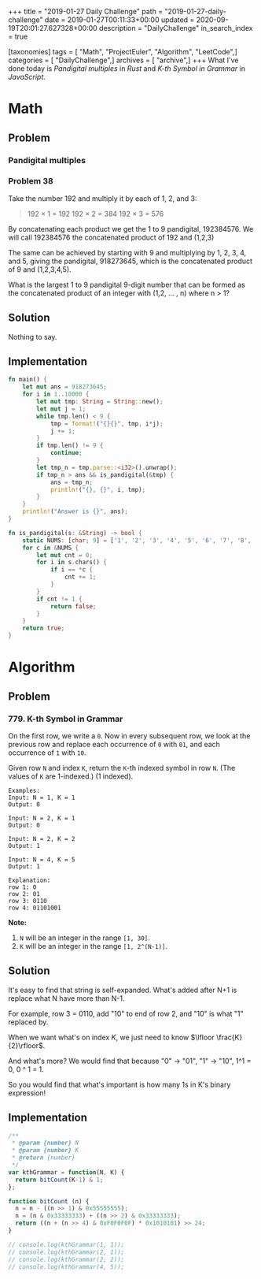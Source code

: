 +++
title = "2019-01-27 Daily Challenge"
path = "2019-01-27-daily-challenge"
date = 2019-01-27T00:11:33+00:00
updated = 2020-09-19T20:01:27.627328+00:00
description = "DailyChallenge"
in_search_index = true

[taxonomies]
tags = [ "Math", "ProjectEuler", "Algorithm", "LeetCode",]
categories = [ "DailyChallenge",]
archives = [ "archive",]
+++
What I've done today is *Pandigital multiples* in *Rust* and *K-th Symbol in Grammar* in *JavaScript*.

<!-- more -->

# Math

## Problem

### Pandigital multiples

### Problem 38

Take the number 192 and multiply it by each of 1, 2, and 3:

> 192 × 1 = 192
> 192 × 2 = 384
> 192 × 3 = 576

By concatenating each product we get the 1 to 9 pandigital, 192384576. We will call 192384576 the concatenated product of 192 and (1,2,3)

The same can be achieved by starting with 9 and multiplying by 1, 2, 3, 4, and 5, giving the pandigital, 918273645, which is the concatenated product of 9 and (1,2,3,4,5).

What is the largest 1 to 9 pandigital 9-digit number that can be formed as the concatenated product of an integer with (1,2, ... , n) where n > 1?

## Solution

Nothing to say.

## Implementation

```rust
fn main() {
    let mut ans = 918273645;
    for i in 1..10000 {
        let mut tmp: String = String::new();
        let mut j = 1;
        while tmp.len() < 9 {
            tmp = format!("{}{}", tmp, i*j);
            j += 1;
        }
        if tmp.len() != 9 {
            continue;
        }
        let tmp_n = tmp.parse::<i32>().unwrap();
        if tmp_n > ans && is_pandigital(&tmp) {
            ans = tmp_n;
            println!("{}, {}", i, tmp);
        }
    }
    println!("Answer is {}", ans);
}

fn is_pandigital(s: &String) -> bool {
    static NUMS: [char; 9] = ['1', '2', '3', '4', '5', '6', '7', '8', '9'];
    for c in &NUMS {
        let mut cnt = 0;
        for i in s.chars() {
            if i == *c {
                cnt += 1;
            }
        }
        if cnt != 1 {
            return false;
        }
    }
    return true;
}

```

# Algorithm

## Problem

### 779. K-th Symbol in Grammar

On the first row, we write a `0`. Now in every subsequent row, we look at the previous row and replace each occurrence of `0` with `01`, and each occurrence of `1` with `10`.

Given row `N` and index `K`, return the `K`-th indexed symbol in row `N`. (The values of `K` are 1-indexed.) (1 indexed).

```
Examples:
Input: N = 1, K = 1
Output: 0

Input: N = 2, K = 1
Output: 0

Input: N = 2, K = 2
Output: 1

Input: N = 4, K = 5
Output: 1

Explanation:
row 1: 0
row 2: 01
row 3: 0110
row 4: 01101001
```

**Note:**

1. `N` will be an integer in the range `[1, 30]`.
2. `K` will be an integer in the range `[1, 2^(N-1)]`.

## Solution

It's easy to find that string is self-expanded. What's added after N+1 is replace what N have more than N-1.

For example, row 3 = 0110, add "10" to end of row 2, and "10" is what "1" replaced by.

When we want what's on index $K​$, we just need to know $\lfloor \frac{K}{2}\rfloor​$.

And what's more? We would find that because "0" -> "01", "1" -> "10", 1^1 = 0, 0 ^ 1 = 1.

So you would find that what's important is how many 1s in K's binary expression!

## Implementation

```js
/**
 * @param {number} N
 * @param {number} K
 * @return {number}
 */
var kthGrammar = function(N, K) {
  return bitCount(K-1) & 1;
};

function bitCount (n) {
  n = n - ((n >> 1) & 0x55555555);
  n = (n & 0x33333333) + ((n >> 2) & 0x33333333);
  return ((n + (n >> 4) & 0xF0F0F0F) * 0x1010101) >> 24;
}

// console.log(kthGrammar(1, 1));
// console.log(kthGrammar(2, 1));
// console.log(kthGrammar(2, 2));
// console.log(kthGrammar(4, 5));
```
